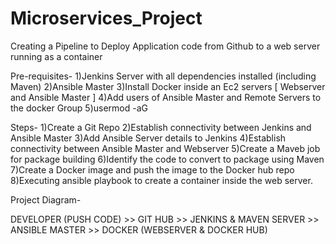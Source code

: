 # Microservices_Project
Creating a Pipeline to Deploy Application code from Github to a web server running as a container

Pre-requisites-
1)Jenkins Server with all dependencies installed (including Maven)
2)Ansible Master
3)Install Docker inside an Ec2 servers [ Webserver and Ansible Master ]
4)Add users of Ansible Master and Remote Servers to the docker Group
5)usermod -aG <groupname> <username>

Steps-
1)Create a Git Repo
2)Establish connectivity between Jenkins and Ansible Master
3)Add Ansible Server details to Jenkins
4)Establish connectivity between Ansible Master and Webserver
5)Create a Maveb job for package building
6)Identify the code to convert to package using Maven
7)Create a Docker image and push the image to the Docker hub repo
8)Executing ansible playbook to create a container inside the web server.

Project Diagram-

DEVELOPER (PUSH CODE) >> GIT HUB >> JENKINS & MAVEN SERVER >> ANSIBLE MASTER >> DOCKER (WEBSERVER & DOCKER HUB) 

